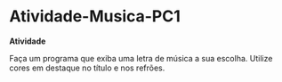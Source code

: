 # Atividade-Musica-PC1

**Atividade**

Faça um programa que exiba uma letra de música a sua escolha. Utilize cores em destaque no título e nos refrões.

